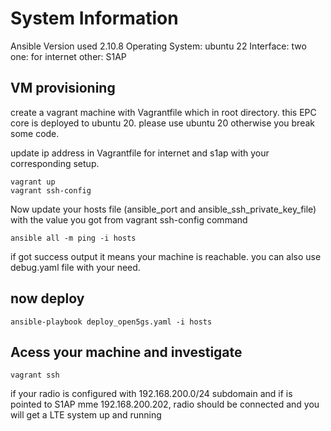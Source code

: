 # System Information
Ansible Version used 2.10.8
Operating System: ubuntu 22
Interface: two
   one: for internet
   other: S1AP

## VM provisioning
create a vagrant machine with Vagrantfile which in root directory. this EPC core is deployed to ubuntu 20. please use ubuntu 20 otherwise you break some code.

update ip address in Vagrantfile for internet and s1ap with your corresponding setup.
```console
vagrant up
vagrant ssh-config
```
 Now update your hosts file (ansible_port and ansible_ssh_private_key_file) with the value you got from vagrant ssh-config command

```console
ansible all -m ping -i hosts
```
if got success output it means your machine is reachable.
you can also use debug.yaml file with your need.
 ## now deploy
 ```
 ansible-playbook deploy_open5gs.yaml -i hosts
 ```

## Acess your machine and investigate
```
vagrant ssh
```
if your radio is configured with 192.168.200.0/24 subdomain and if is pointed to S1AP mme 192.168.200.202, radio should be connected and you will get a LTE system up and running